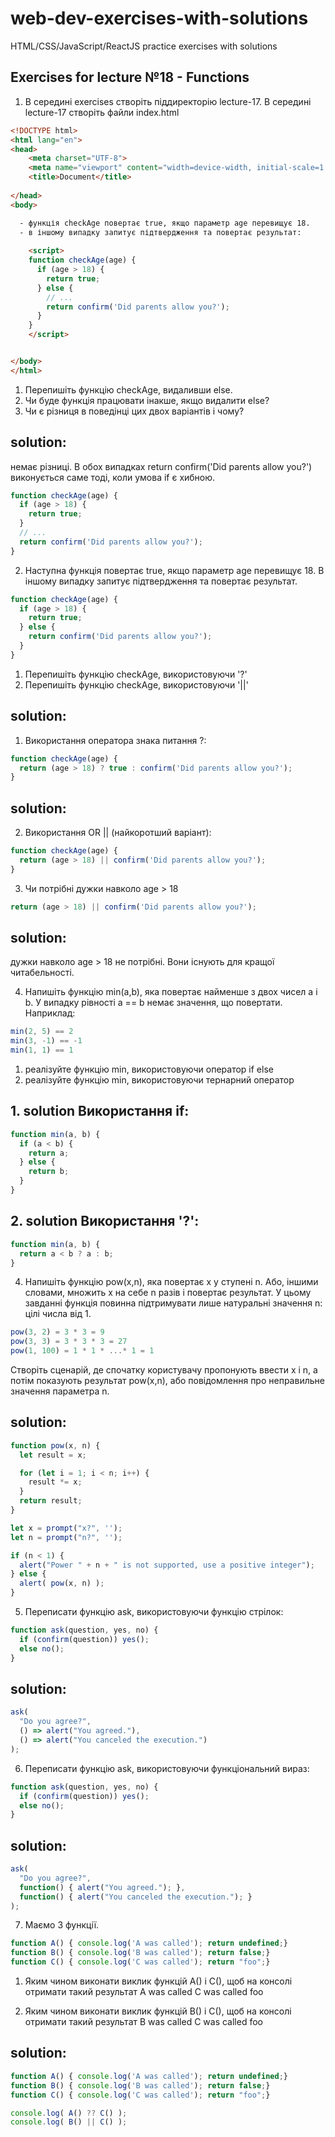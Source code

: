 # web-dev-exercises-with-solutions
HTML/CSS/JavaScript/ReactJS practice exercises with solutions

## Exercises for lecture №18 - Functions

1. В середині exercises створіть піддиректорію lecture-17. В середині lecture-17 створіть файли index.html

```html
<!DOCTYPE html>
<html lang="en">
<head>
    <meta charset="UTF-8">
    <meta name="viewport" content="width=device-width, initial-scale=1.0">
    <title>Document</title>
	
</head>
<body>

  - функція checkAge повертає true, якщо параметр age перевищує 18.
  - в іншому випадку запитує підтвердження та повертає результат:
    
    <script>
    function checkAge(age) {
      if (age > 18) {
        return true;
      } else {
        // ...
        return confirm('Did parents allow you?');
      }
    }
    </script>


</body>
</html>

```
  1. Перепишіть функцію checkAge, видаливши else.
  2. Чи буде функція працювати інакше, якщо видалити else?
  3. Чи є різниця в поведінці цих двох варіантів і чому?

## solution:

немає різниці.
В обох випадках return confirm('Did parents allow you?') виконується саме тоді, коли умова if є хибною.

```js
function checkAge(age) {
  if (age > 18) {
    return true;
  }
  // ...
  return confirm('Did parents allow you?');
}
```


2. Наступна функція повертає true, якщо параметр age перевищує 18. В іншому випадку запитує підтвердження та повертає результат.
```js
function checkAge(age) {
  if (age > 18) {
    return true;
  } else {
    return confirm('Did parents allow you?');
  }
}
```
  1. Перепишіть функцію checkAge, використовуючи '?'
  2. Перепишіть функцію checkAge, використовуючи '||'

## solution:
  1. Використання оператора знака питання ?:
```js
function checkAge(age) {
  return (age > 18) ? true : confirm('Did parents allow you?');
}
```
## solution:
  2. Використання OR || (найкоротший варіант):
```js
function checkAge(age) {
  return (age > 18) || confirm('Did parents allow you?');
}
```

3. Чи потрібні дужки навколо age > 18 
```js
return (age > 18) || confirm('Did parents allow you?');
```
## solution:
дужки навколо age > 18 не потрібні. Вони існують для кращої читабельності.


4. Напишіть функцію min(a,b), яка повертає найменше з двох чисел a і b. У випадку рівності a == b немає значення, що повертати. Наприклад:
```js
min(2, 5) == 2
min(3, -1) == -1
min(1, 1) == 1
```
  1. реалізуйте функцію min, використовуючи оператор if else
  2. реалізуйте функцію min, використовуючи тернарний оператор
## 1. solution Використання if:
```js
function min(a, b) {
  if (a < b) {
    return a;
  } else {
    return b;
  }
}
```
## 2. solution Використання '?':
```js
function min(a, b) {
  return a < b ? a : b;
}
```

4. Напишіть функцію pow(x,n), яка повертає x у ступені n. Або, іншими словами, множить x на себе n разів і повертає результат.
У цьому завданні функція повинна підтримувати лише натуральні значення n: цілі числа від 1.
```js
pow(3, 2) = 3 * 3 = 9
pow(3, 3) = 3 * 3 * 3 = 27
pow(1, 100) = 1 * 1 * ...* 1 = 1
```
Створіть сценарій, де спочатку користувачу пропонують ввести x і n, а потім показують результат pow(x,n), або повідомлення про неправильне значення параметра n.

## solution:
```js
function pow(x, n) {
  let result = x;

  for (let i = 1; i < n; i++) {
    result *= x;
  }
  return result;
}

let x = prompt("x?", '');
let n = prompt("n?", '');

if (n < 1) {
  alert("Power " + n + " is not supported, use a positive integer");
} else {
  alert( pow(x, n) );
}
```

5. Переписати функцію ask, використовуючи функцію стрілок:
```js
function ask(question, yes, no) {
  if (confirm(question)) yes();
  else no();
}

```
## solution:
```js
ask(
  "Do you agree?",
  () => alert("You agreed."),
  () => alert("You canceled the execution.")
);
```
6. Переписати функцію ask, використовуючи функціональний вираз:
```js
function ask(question, yes, no) {
  if (confirm(question)) yes();
  else no();
}
```
## solution:
```js
ask(
  "Do you agree?",
  function() { alert("You agreed."); },
  function() { alert("You canceled the execution."); }
);
```

7. Маємо 3 функції.
```js
function A() { console.log('A was called'); return undefined;}
function B() { console.log('B was called'); return false;}
function C() { console.log('C was called'); return "foo";}
```
  1. Яким чином виконати виклик функцій A() і C(), щоб на консолі отримати такий результат
  A was called
  C was called
  foo 

  2. Яким чином виконати виклик функцій B() і C(), щоб на консолі отримати такий результат
  B was called
  C was called
  foo

## solution:
```js
function A() { console.log('A was called'); return undefined;}
function B() { console.log('B was called'); return false;}
function C() { console.log('C was called'); return "foo";}

console.log( A() ?? C() );
console.log( B() || C() );
```

